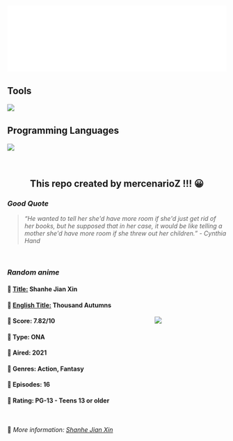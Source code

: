 
<img src="svg/nai.svg" />

<p>
  <h2>Tools</h2>
  <a href="https://skillicons.dev">
    <img src="https://skillicons.dev/icons?i=git,bash,vim,ubuntu,tensorflow,pytorch,docker,raspberrypi" />
  </a>

  <br />

  <h2>Programming Languages</h2>

  <a href="https://skillicons.dev">
    <img src="https://skillicons.dev/icons?i=python,c,cpp" />
  </a>
</p>

<br />

<h2 align="center">This repo created by mercenarioZ !!! 😀</h2>
<h3><i>Good Quote</i></h3>

<blockquote>
<i>
“He wanted to tell her she'd have more room if she'd just get rid of her books, but he supposed that in her case, it would be like telling a mother she'd have more room if she threw out her children.” - Cynthia Hand
</i>
</blockquote>

<br />

<h3><i>Random anime</i></h3>

<h4>
  <strong>🥭 <u>Title:</u></strong> Shanhe Jian Xin
</h4>

<h4>🌿 <u>English Title:</u> Thousand Autumns</h4>

<img align="right" width="165" src=https://cdn.myanimelist.net/images/anime/1917/112024.jpg />

<h4>🌱 Score: 7.82/10</h4>

<h4>🌲 Type: ONA</h4>

<h4>🌴 Aired: 2021</h4>

<h4>🌵 Genres: Action, Fantasy</h4>

<h4>🥑 Episodes: 16</h4>

<h4>🍏 Rating: PG-13 - Teens 13 or older</h4>

<br />

🍂 *More information: [Shanhe Jian Xin](https://myanimelist.net/anime/44196/Shanhe_Jian_Xin)*
    